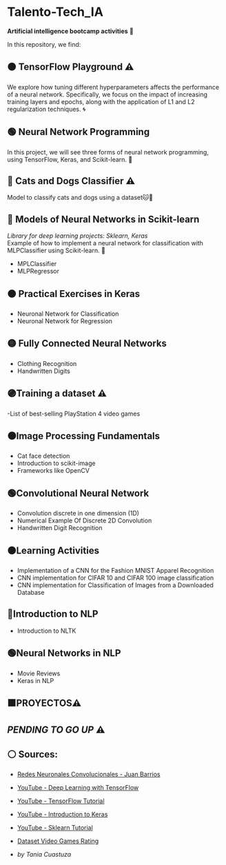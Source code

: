 # Talento-Tech_IA

**Artificial intelligence bootcamp activities** 🤖

In this repository, we find:

## 🟤 **TensorFlow Playground** ⚠️
We explore how tuning different hyperparameters affects the performance of a neural network. Specifically, we focus on the impact of increasing training layers and epochs, along with the application of L1 and L2 regularization techniques. 🌀

## 🟢 **Neural Network Programming**
In this project, we will see three forms of neural network programming, using TensorFlow, Keras, and Scikit-learn. 🧠

## 🔵 **Cats and Dogs Classifier** ⚠️
Model to classify cats and dogs using a dataset🐱🐶

## 🔴 **Models of Neural Networks in Scikit-learn**
*Library for deep learning projects: Sklearn, Keras*  
Example of how to implement a neural network for classification with MLPClassifier using Scikit-learn. 🌟
- MPLClassifier
- MLPRegressor

## 🟠 **Practical Exercises in Keras**
- Neuronal Network for Classification
- Neuronal Network for Regression

## 🟡 **Fully Connected Neural Networks**
- Clothing Recognition
- Handwritten Digits

## 🟣**Training a dataset** ⚠️
-List of best-selling PlayStation 4 video games
   
## ⚫**Image Processing Fundamentals**
- Cat face detection
- Introduction to scikit-image
- Frameworks like OpenCV

## 🟢**Convolutional Neural Network**
- Convolution discrete in one dimension (1D)
- Numerical Example Of Discrete 2D Convolution
- Handwritten Digit Recognition

## 🟠**Learning Activities**
- Implementation of a CNN for the
Fashion MNIST Apparel Recognition
- CNN implementation for
CIFAR 10 and CIFAR 100 image classification
- CNN implementation for
Classification of Images from a
Downloaded Database

## 🔵**Introduction to NLP**
- Introduction to NLTK

## 🟢**Neural Networks in NLP**
- Movie Reviews
- Keras in NLP

## 🟧**PROYECTOS**⚠️

## *PENDING TO GO UP* ⚠️

   
## ⚪ **Sources:**
- [Redes Neuronales Convolucionales - Juan Barrios](https://www.juanbarrios.com/redes-neurales-convolucionales/)
- [YouTube - Deep Learning with TensorFlow](https://www.youtube.com/watch?v=4sWhhQwHqug&t=27s)
- [YouTube - TensorFlow Tutorial](https://www.youtube.com/watch?v=NSpC45EcMVs)
- [YouTube - Introduction to Keras](https://www.youtube.com/watch?v=j6eGHROLKP8)
- [YouTube - Sklearn Tutorial](https://www.youtube.com/watch?v=DbwKbsCWPSg&t=7s)
- [Dataset Video Games Rating](https://www.kaggle.com/datasets/drahulsingh/list-of-best-selling-ps4-games)

- 
  *by Tania Cuastuza*
